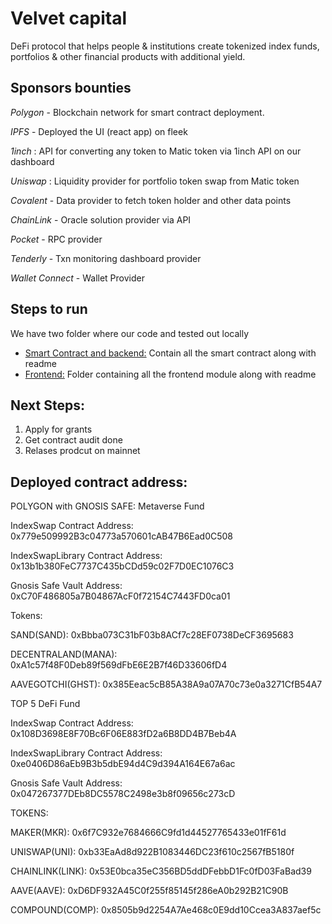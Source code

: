 # Velvet capital
DeFi protocol that helps people & institutions create tokenized index funds, portfolios & other financial products with additional yield.



## Sponsors bounties 
*Polygon* - Blockchain network for smart contract deployment.

*IPFS* - Deployed the UI (react app) on fleek 

*1inch* :  API for converting any token to Matic token via 1inch API on our dashboard

*Uniswap* : Liquidity provider for portfolio token swap from Matic token 

*Covalent*  - Data provider to fetch token holder and other data points

*ChainLink*  - Oracle solution provider via API

*Pocket*  - RPC provider

*Tenderly*  - Txn monitoring dashboard provider

*Wallet Connect*  - Wallet Provider


## Steps to run

We have two folder where our code and tested out locally
- [Smart Contract and backend:](https://github.com/Velvet-Capital/Eth-NYC-hack/tree/main/Smart%20Contract%20and%20Backend/contracts)  Contain all the smart contract along with readme
- [Frontend:]() Folder containing all the frontend module along with readme 


## Next Steps:
1. Apply for grants
2. Get contract audit done
2. Relases prodcut on mainnet

## Deployed contract address:

POLYGON with GNOSIS SAFE:
Metaverse Fund

IndexSwap Contract Address: 0x779e509992B3c04773a570601cAB47B6Ead0C508

IndexSwapLibrary Contract Address: 0x13b1b380FeC7737C435bCDd59c02F7D0EC1076C3

Gnosis Safe Vault Address: 0xC70F486805a7B04867AcF0f72154C7443FD0ca01

Tokens:

SAND(SAND): 0xBbba073C31bF03b8ACf7c28EF0738DeCF3695683

DECENTRALAND(MANA): 0xA1c57f48F0Deb89f569dFbE6E2B7f46D33606fD4

AAVEGOTCHI(GHST): 0x385Eeac5cB85A38A9a07A70c73e0a3271CfB54A7


TOP 5 DeFi Fund


IndexSwap Contract Address: 0x108D3698E8F70Bc6F06E883fD2a6B8DD4B7Beb4A

IndexSwapLibrary Contract Address: 0xe0406D86aEb9B3b5dbE94d4C9d394A164E67a6ac

Gnosis Safe Vault Address: 0x047267377DEb8DC5578C2498e3b8f09656c273cD


TOKENS:

MAKER(MKR): 0x6f7C932e7684666C9fd1d44527765433e01fF61d

UNISWAP(UNI): 0xb33EaAd8d922B1083446DC23f610c2567fB5180f

CHAINLINK(LINK): 0x53E0bca35eC356BD5ddDFebbD1Fc0fD03FaBad39

AAVE(AAVE): 0xD6DF932A45C0f255f85145f286eA0b292B21C90B

COMPOUND(COMP): 0x8505b9d2254A7Ae468c0E9dd10Ccea3A837aef5c


